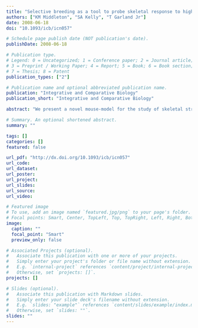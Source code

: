 ```yaml
---
title: "Selective breeding as a tool to probe skeletal response to high voluntary locomotor activity in mice"
authors: ["KM Middleton", "SA Kelly", "T Garland Jr"]
date: 2008-06-18
doi: "10.1093/icb/icn057"

# Schedule page publish date (NOT publication's date).
publishDate: 2008-06-18

# Publication type.
# Legend: 0 = Uncategorized; 1 = Conference paper; 2 = Journal article;
# 3 = Preprint / Working Paper; 4 = Report; 5 = Book; 6 = Book section;
# 7 = Thesis; 8 = Patent
publication_types: ["2"]

# Publication name and optional abbreviated publication name.
publication: "Integrative and Comparative Biology"
publication_short: "Integrative and Comparative Biology"

abstract: "We present a novel mouse-model for the study of skeletal structure and evolution, based on selective breeding for high levels of voluntary wheel running. Whereas traditional models (originally inbred strains, more recently knockouts and transgenics) rely on the study of mutant or laboratory-manipulated phenotypes, we have studied changes in skeletal morphometrics resulting from many generations of artificial selection for high activity in the form of wheel running, in which mice engage voluntarily. Mice from the four replicate High Runner (HR) lines run nearly three times as many revolutions during days 5 and 6 of a 6-day exposure to wheels (1.12 m circumference). We have found significant changes in skeletal dimensions of the hind limbs, including decreased directional asymmetry, larger femoral heads, and wider distal femora. The latter two have been hypothesized as evolutionary adaptations for long-distance locomotion in hominids. Exercise-training studies involving experimental groups with and without access to wheels have shown increased diameters of both femora and tibiafibulae, and suggest genetic effects on trainability (genotype-by-environment interactions). Reanalysis of previously published data on bone masses of hind limbs revealed novel patterns of change in bone mass associated with access to wheels for 2 months. Without access to wheels, HR mice have significantly heavier tibiafibulae and foot bones, whereas with chronic access to wheels, a significant increase in foot bone mass that was linearly related to increases in daily wheel running was observed. Mice exhibiting a recently discovered small-muscle phenotype ('mini-muscle', [MM] caused by a Mendelian recessive gene), in which the mass of the triceps surae muscle complex is ∼50% lower than in normal individuals, have significantly longer and thinner bones in the hind limb. We present new data for the ontogenetic development of muscle mass in Control, HR, and MM phenotypes in mice of 1-7 weeks postnatal age. Statistical comparisons reveal highly significant differences both in triceps surae mass and mass-corrected triceps surae mass between normal and MM mice at all but the postnatal age of 1 week. Based on previously observed differences in distributions of myosin isoforms in adult MM mice, we hypothesize that a reduction of myosin heavy-chain type-IIb isoforms with accounts for our observed ontogenetic changes in muscle mass."

# Summary. An optional shortened abstract.
summary: ""

tags: []
categories: []
featured: false

url_pdf: "http://dx.doi.org/10.1093/icb/icn057"
url_code:
url_dataset:
url_poster:
url_project:
url_slides:
url_source:
url_video:

# Featured image
# To use, add an image named `featured.jpg/png` to your page's folder. 
# Focal points: Smart, Center, TopLeft, Top, TopRight, Left, Right, BottomLeft, Bottom, BottomRight.
image:
  caption: ""
  focal_point: "Smart"
  preview_only: false

# Associated Projects (optional).
#   Associate this publication with one or more of your projects.
#   Simply enter your project's folder or file name without extension.
#   E.g. `internal-project` references `content/project/internal-project/index.md`.
#   Otherwise, set `projects: []`.
projects: []

# Slides (optional).
#   Associate this publication with Markdown slides.
#   Simply enter your slide deck's filename without extension.
#   E.g. `slides: "example"` references `content/slides/example/index.md`.
#   Otherwise, set `slides: ""`.
slides: ""
---
```

